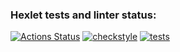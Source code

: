### Hexlet tests and linter status:
[![Actions Status](https://github.com/nekedio/java-project-lvl2/workflows/hexlet-check/badge.svg)](https://github.com/nekedio/java-project-lvl2/actions)
[![checkstyle](https://github.com/nekedio/java-project-lvl2/actions/workflows/checkstyle.yml/badge.svg)](https://github.com/nekedio/java-project-lvl2/actions/workflows/checkstyle.yml)
[![tests](https://github.com/nekedio/java-project-lvl2/actions/workflows/tests.yml/badge.svg)](https://github.com/nekedio/java-project-lvl2/actions/workflows/tests.yml)
